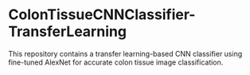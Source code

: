 # ColonTissueCNNClassifier-TransferLearning
This repository contains a transfer learning-based CNN classifier using fine-tuned AlexNet for accurate colon tissue image classification.
